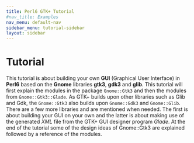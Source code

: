 ```yaml
---
title: Perl6 GTK+ Tutorial
#nav_title: Examples
nav_menu: default-nav
sidebar_menu: tutorial-sidebar
layout: sidebar
---
```


# Tutorial

This tutorial is about building your own **GUI** (Graphical User Interface) in **Perl6** based on the **Gnome** libraries **gtk3**, **gdk3** and **glib**.
This tutorial will first explain the modules in the package `Gnome::Gtk3` and then the modules from `Gnome::Gtk3::Glade`. As GTK+ builds upon other libraries such as Glib and Gdk, the `Gnome::Gtk3` also builds upon `Gnome::Gdk3` and `Gnome::Glib`. There are a few more libraries and are mentioned when needed. The first is about building your GUI on your own and the latter is about making use of the generated *XML* file from the GTK+ GUI designer program *Glade*. At the end of the tutorial some of the design ideas of Gnome::Gtk3 are explained followed by a reference of the modules.
